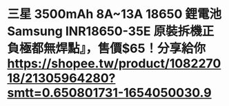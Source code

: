# 三星 3500mAh 8A~13A 18650 鋰電池 Samsung INR18650-35E 原裝拆機正負極都無焊點』，售價$65！分享給你 https://shopee.tw/product/108227018/21305964280?smtt=0.650801731-1654050030.9